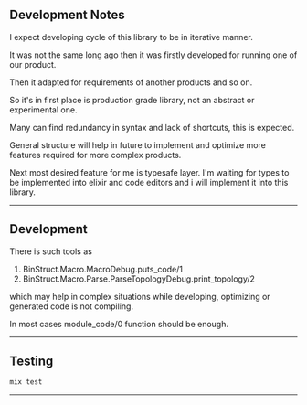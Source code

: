 ## Development Notes

I expect developing cycle of this library to be in iterative manner.

It was not the same long ago then it was firstly developed for running one of our product.

Then it adapted for requirements of another products and so on.

So it's in first place is production grade library, not an abstract or experimental one.

Many can find redundancy in syntax and lack of shortcuts, this is expected.

General structure will help in future to implement and optimize more features required for more complex products.

Next most desired feature for me is typesafe layer.
I'm waiting for types to be implemented into elixir and code editors and i will implement it into this library.

---

## Development

There is such tools as

1. BinStruct.Macro.MacroDebug.puts_code/1
2. BinStruct.Macro.Parse.ParseTopologyDebug.print_topology/2

which may help in complex situations while developing, optimizing or generated code is not compiling.

In most cases module_code/0 function should be enough.

---

## Testing

```sh
mix test
```

---